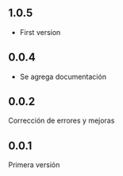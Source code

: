 ## 1.0.5

- First version

## 0.0.4

- Se agrega documentación

## 0.0.2

Corrección de errores y mejoras


## 0.0.1

Primera versión





